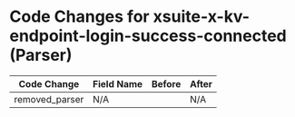 # Code Changes for xsuite-x-kv-endpoint-login-success-connected (Parser)

| Code Change | Field Name | Before | After |
|-------------|------------|--------|-------|
| removed_parser | N/A |  | N/A |
